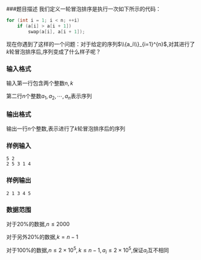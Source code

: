 ###题目描述
我们定义一轮冒泡排序是执行一次如下所示的代码：

```cpp
for (int i = 1; i < n; ++i)
    if (a[i] > a[i + 1])
        swap(a[i], a[i + 1]);
```

现在你遇到了这样的一个问题：对于给定的序列$\\{a_i\\}_{i=1}^{n}$,对其进行了$k$轮冒泡排序后,序列变成了什么样子呢？

### 输入格式
输入第一行包含两个整数$n, k$

第二行$n$个整数$a_1, a_2, \cdots, a_n$表示序列
### 输出格式
输出一行$n$个整数,表示进行了$k$轮冒泡排序后的序列
### 样例输入

```plain
5 2
2 5 3 1 4
```

### 样例输出

```plain
2 1 3 4 5
```

### 数据范围

对于$20\%$的数据,$n \le 2000$

对于另外$20\%$的数据,$k = n - 1$

对于$100\%$的数据,$n \le 2 \times 10^5, k \le n - 1, a_i \le 2 \times 10^5$,保证$a_i$互不相同